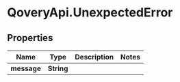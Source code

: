 # QoveryApi.UnexpectedError

## Properties

Name | Type | Description | Notes
------------ | ------------- | ------------- | -------------
**message** | **String** |  | 


